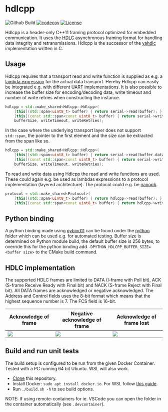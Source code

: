 # hdlcpp
![Github Build](https://github.com/bang-olufsen/hdlcpp/workflows/build/badge.svg) [![codecov](https://codecov.io/gh/bang-olufsen/hdlcpp/branch/master/graph/badge.svg)](https://codecov.io/gh/bang-olufsen/hdlcpp) [![License](https://img.shields.io/badge/license-MIT_License-blue.svg?style=flat)](LICENSE)

Hdlcpp is a header-only C++11 framing protocol optimized for embedded communication. It uses the [HDLC](https://en.wikipedia.org/wiki/High-Level_Data_Link_Control) asynchronous framing format for handling data integrity and retransmissions. Hdlcpp is the successor of the [yahdlc](https://github.com/bang-olufsen/yahdlc) implementation written in C.

## Usage

Hdlcpp requires that a transport read and write function is supplied as e.g. a [lambda expression](https://en.cppreference.com/w/cpp/language/lambda) for the actual data transport. Hereby Hdlcpp can easily be integrated e.g. with different UART implementations. It is also possible to increase the buffer size for encoding/decoding data, write timeout and number of write retries when constructing the instance.

```cpp
hdlcpp = std::make_shared<Hdlcpp::Hdlcpp>(
    [this](std::span<uint8_t> buffer) { return serial->read(buffer); },
    [this](const std::span<const uint8_t> buffer) { return serial->write(buffer); },
    bufferSize, writeTimeout, writeRetries);
```

In the case where the underlying transport layer does not support `std::span`, the pointer to the first element and the size can be extracted from the span like so.
```cpp
hdlcpp = std::make_shared<Hdlcpp::Hdlcpp>(
    [this](std::span<uint8_t> buffer) { return serial->read(buffer.data(), buffer.size()); },
    [this](const std::span<const uint8_t> buffer) { return serial->write(buffer.data(), buffer.size()); },
    bufferSize, writeTimeout, writeRetries);
```

To read and write data using Hdlcpp the read and write functions are used. These could again e.g. be used as lambdas expressions to a protocol implementation (layered architecture). The protocol could e.g. be [nanopb](https://github.com/nanopb/nanopb).

```cpp
protocol = std::make_shared<Protocol>(
    [this](std::span<uint8_t> buffer) { return hdlcpp->read(buffer); },
    [this](const std::span<const uint8_t> buffer) { return hdlcpp->write(buffer); });
```

## Python binding

A python binding made using [pybind11](https://github.com/pybind/pybind11) can be found under the [python](https://github.com/bang-olufsen/hdlcpp/tree/master/python) folder which can be used e.g. for automated testing.
Buffer size is determined on Python module build, the default buffer size is 256 bytes, to override this for the python binding add `-DPYTHON_HDLCPP_BUFFER_SIZE=<buffer size>` to the CMake build command.
## HDLC implementation

The supported HDLC frames are limited to DATA (I-frame with Poll bit), ACK (S-frame Receive Ready with Final bit) and NACK (S-frame Reject with Final bit). All DATA frames are acknowledged or negative acknowledged. The Address and Control fields uses the 8-bit format which means that the highest sequence number is 7. The FCS field is 16-bit.

Acknowledge of frame | Negative acknowledge of frame | Acknowledge of frame lost
--- | --- | ---
![](https://bang-olufsen.gravizo.com/svg?%3B%0A%40startuml%3B%0Ahide%20footbox%3B%0AA%20-%3E%20B:%20DATA%20[sequence%20number%20=%201]%3B%0AB%20-%3E%20A:%20DATA%20[sequence%20number%20=%204]%3B%0AB%20-%3E%20A:%20ACK%20[sequence%20number%20=%202]%3B%0AA%20-%3E%20B:%20ACK%20[sequence%20number%20=%205]%3B%0A%40enduml) | ![](https://bang-olufsen.gravizo.com/svg?%3B%0A%40startuml%3B%0Ahide%20footbox%3B%0AA%20-%3E%20B:%20DATA%20[sequence%20number%20=%201]%3B%0AB%20-%3E%20A:%20NACK%20[sequence%20number%20=%201]%3B%0AA%20-%3E%20B:%20DATA%20[sequence%20number%20=%201]%3B%0A%40enduml) | ![](https://bang-olufsen.gravizo.com/svg?%3B%0A%40startuml%3B%0Ahide%20footbox%3B%0AA%20-%3E%20B:%20DATA%20[sequence%20number%20=%201]%3B%0AB%20-%3Ex%20A:%20ACK%20[sequence%20number%20=%202]%3B%0A...%20Timeout%20...%3B%0AA%20-%3E%20B:%20DATA%20[sequence%20number%20=%201]%3B%0A%40enduml)

## Build and run unit tests

The build setup is configured to be run from the given Docker Container. Tested with a PC running 64 bit Ubuntu. WSL will also work.

* [Clone](https://docs.github.com/en/get-started/getting-started-with-git/about-remote-repositories) this repository.
* Install Docker: `sudo apt install docker.io`. For WSL follow [this guide](https://docs.microsoft.com/en-us/windows/wsl/tutorials/wsl-containers).
* Run `./build.sh -h` to see build options.

NOTE: If using remote-containers for ie. VSCode you can open the folder in the container automatically (see `.devcontainer`).
